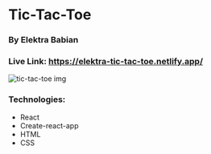 # Tic-Tac-Toe
### By Elektra Babian
### Live Link: https://elektra-tic-tac-toe.netlify.app/

![tic-tac-toe img](https://i.imgur.com/27CAyhS.png)

### Technologies:
- React
- Create-react-app
- HTML
- CSS
